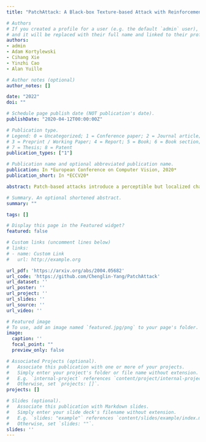 ```yaml
---
title: "PatchAttack: A Black-box Texture-based Attack with Reinforcement Learning"

# Authors
# If you created a profile for a user (e.g. the default `admin` user), write the username (folder name) here 
# and it will be replaced with their full name and linked to their profile.
authors:
- admin
- Adam Kortylewski 
- Cihang Xie 
- Yinzhi Cao
- Alan Yuille

# Author notes (optional)
author_notes: []

date: "2022"
doi: ""

# Schedule page publish date (NOT publication's date).
publishDate: "2020-04-12T00:00:00Z"

# Publication type.
# Legend: 0 = Uncategorized; 1 = Conference paper; 2 = Journal article;
# 3 = Preprint / Working Paper; 4 = Report; 5 = Book; 6 = Book section;
# 7 = Thesis; 8 = Patent
publication_types: ["1"]

# Publication name and optional abbreviated publication name.
publication: In *European Conference on Computer Vision, 2020*
publication_short: In *ECCV20*

abstract: Patch-based attacks introduce a perceptible but localized change to the input that induces misclassification. A limitation of current patch-based black-box attacks is that they perform poorly for targeted attacks, and even for the less challenging non-targeted scenarios, they require a large number of queries. Our proposed PatchAttack is query efficient and can break models for both targeted and non-targeted attacks. PatchAttack induces misclassifications by superimposing small textured patches on the input image. We parametrize the appearance of these patches by a dictionary of class-specific textures. This texture dictionary is learned by clustering Gram matrices of feature activations from a VGG backbone. PatchAttack optimizes the position and texture parameters of each patch using reinforcement learning. Our experiments show that PatchAttack achieves > 99% success rate on ImageNet for a wide range of architectures, while only manipulating 3% of the image for non-targeted attacks and 10% on average for targeted attacks. Furthermore, we show that PatchAttack circumvents state-of-the-art adversarial defense methods successfully.

# Summary. An optional shortened abstract.
summary: ""

tags: []

# Display this page in the Featured widget?
featured: false

# Custom links (uncomment lines below)
# links:
# - name: Custom Link
#   url: http://example.org

url_pdf: 'https://arxiv.org/abs/2004.05682'
url_code: 'https://github.com/Chenglin-Yang/PatchAttack'
url_dataset: ''
url_poster: ''
url_project: ''
url_slides: ''
url_source: ''
url_video: ''

# Featured image
# To use, add an image named `featured.jpg/png` to your page's folder. 
image:
  caption: ''
  focal_point: ""
  preview_only: false

# Associated Projects (optional).
#   Associate this publication with one or more of your projects.
#   Simply enter your project's folder or file name without extension.
#   E.g. `internal-project` references `content/project/internal-project/index.md`.
#   Otherwise, set `projects: []`.
projects: []

# Slides (optional).
#   Associate this publication with Markdown slides.
#   Simply enter your slide deck's filename without extension.
#   E.g. `slides: "example"` references `content/slides/example/index.md`.
#   Otherwise, set `slides: ""`.
slides: ''
---
```

